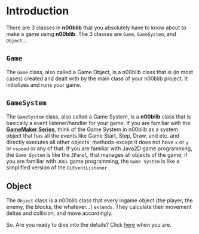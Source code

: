 # Introduction
There are 3 classes in **n00blib** that you absolutely have to know about to make a game using **n00blib**. The 3 classes are `Game`, `GameSystem`, and `Object`...

## `Game`
The `Game` class, also called a Game Object, is a n00blib class that is (in most cases) created and dealt with by the main class of your n00blib project. It initializes and runs your game.

## `GameSystem`
The `GameSystem` class, also called a Game System, is a **n00blib** class that is basically a event listener/handler for your game. If you are familiar with the [**GameMaker Series**](https://www.yoyogames.com/gamemaker), think of the Game System in n00blib as a system object that has all the events like Game Start, Step, Draw, and etc. and directly executes all other objects' methods-except it does not have `x` or `y` or `vspeed` or any of that. If you are familiar with Java2D game programming, the `Game System` is like the `JPanel`, that manages all objects of the game; if you are familiar with `JOGL` game programming, the `Game System` is like a simplified version of the `GLEventListener`.

## Object
The `Object` class is a n00blib class that every ingame object (the player, the enemy, the blocks, the whatever...) `extends`. They calculate their movement deltas and collision, and move accordingly.

So. Are you ready to dive into the details? Click [here](https://maiorexminor.github.io/#/Basics/Intro_to_game_objects) when you are.
